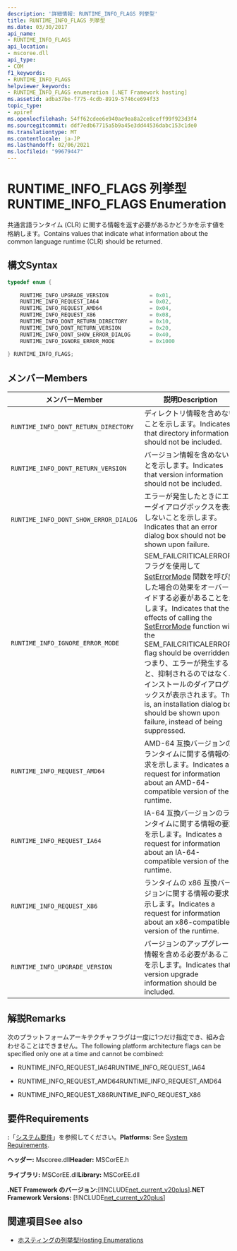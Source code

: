 ```yaml
---
description: '詳細情報: RUNTIME_INFO_FLAGS 列挙型'
title: RUNTIME_INFO_FLAGS 列挙型
ms.date: 03/30/2017
api_name:
- RUNTIME_INFO_FLAGS
api_location:
- mscoree.dll
api_type:
- COM
f1_keywords:
- RUNTIME_INFO_FLAGS
helpviewer_keywords:
- RUNTIME_INFO_FLAGS enumeration [.NET Framework hosting]
ms.assetid: adba37be-f775-4cdb-8919-5746ce694f33
topic_type:
- apiref
ms.openlocfilehash: 54ff62cdee6e940ae9ea8a2ce8ceff99f923d3f4
ms.sourcegitcommit: ddf7edb67715a5b9a45e3dd44536dabc153c1de0
ms.translationtype: MT
ms.contentlocale: ja-JP
ms.lasthandoff: 02/06/2021
ms.locfileid: "99679447"
---
```

# <a name="runtime_info_flags-enumeration"></a><span data-ttu-id="3077b-103">RUNTIME_INFO_FLAGS 列挙型</span><span class="sxs-lookup"><span data-stu-id="3077b-103">RUNTIME_INFO_FLAGS Enumeration</span></span>

<span data-ttu-id="3077b-104">共通言語ランタイム (CLR) に関する情報を返す必要があるかどうかを示す値を格納します。</span><span class="sxs-lookup"><span data-stu-id="3077b-104">Contains values that indicate what information about the common language runtime (CLR) should be returned.</span></span>  
  
## <a name="syntax"></a><span data-ttu-id="3077b-105">構文</span><span class="sxs-lookup"><span data-stu-id="3077b-105">Syntax</span></span>  
  
```cpp  
typedef enum {  
  
    RUNTIME_INFO_UPGRADE_VERSION             = 0x01,  
    RUNTIME_INFO_REQUEST_IA64                = 0x02,  
    RUNTIME_INFO_REQUEST_AMD64               = 0x04,  
    RUNTIME_INFO_REQUEST_X86                 = 0x08,  
    RUNTIME_INFO_DONT_RETURN_DIRECTORY       = 0x10,  
    RUNTIME_INFO_DONT_RETURN_VERSION         = 0x20,  
    RUNTIME_INFO_DONT_SHOW_ERROR_DIALOG      = 0x40,  
    RUNTIME_INFO_IGNORE_ERROR_MODE           = 0x1000  
  
} RUNTIME_INFO_FLAGS;  
```  
  
## <a name="members"></a><span data-ttu-id="3077b-106">メンバー</span><span class="sxs-lookup"><span data-stu-id="3077b-106">Members</span></span>  
  
|<span data-ttu-id="3077b-107">メンバー</span><span class="sxs-lookup"><span data-stu-id="3077b-107">Member</span></span>|<span data-ttu-id="3077b-108">説明</span><span class="sxs-lookup"><span data-stu-id="3077b-108">Description</span></span>|  
|------------|-----------------|  
|`RUNTIME_INFO_DONT_RETURN_DIRECTORY`|<span data-ttu-id="3077b-109">ディレクトリ情報を含めないことを示します。</span><span class="sxs-lookup"><span data-stu-id="3077b-109">Indicates that directory information should not be included.</span></span>|  
|`RUNTIME_INFO_DONT_RETURN_VERSION`|<span data-ttu-id="3077b-110">バージョン情報を含めないことを示します。</span><span class="sxs-lookup"><span data-stu-id="3077b-110">Indicates that version information should not be included.</span></span>|  
|`RUNTIME_INFO_DONT_SHOW_ERROR_DIALOG`|<span data-ttu-id="3077b-111">エラーが発生したときにエラーダイアログボックスを表示しないことを示します。</span><span class="sxs-lookup"><span data-stu-id="3077b-111">Indicates that an error dialog box should not be shown upon failure.</span></span>|  
|`RUNTIME_INFO_IGNORE_ERROR_MODE`|<span data-ttu-id="3077b-112">SEM_FAILCRITICALERRORS フラグを使用して [SetErrorMode](/windows/win32/api/errhandlingapi/nf-errhandlingapi-seterrormode) 関数を呼び出した場合の効果をオーバーライドする必要があることを示します。</span><span class="sxs-lookup"><span data-stu-id="3077b-112">Indicates that the effects of calling the [SetErrorMode](/windows/win32/api/errhandlingapi/nf-errhandlingapi-seterrormode) function with the SEM_FAILCRITICALERRORS flag should be overridden.</span></span> <span data-ttu-id="3077b-113">つまり、エラーが発生すると、抑制されるのではなく、インストールのダイアログボックスが表示されます。</span><span class="sxs-lookup"><span data-stu-id="3077b-113">That is, an installation dialog box should be shown upon failure, instead of being suppressed.</span></span>|  
|`RUNTIME_INFO_REQUEST_AMD64`|<span data-ttu-id="3077b-114">AMD-64 互換バージョンのランタイムに関する情報の要求を示します。</span><span class="sxs-lookup"><span data-stu-id="3077b-114">Indicates a request for information about an AMD-64-compatible version of the runtime.</span></span>|  
|`RUNTIME_INFO_REQUEST_IA64`|<span data-ttu-id="3077b-115">IA-64 互換バージョンのランタイムに関する情報の要求を示します。</span><span class="sxs-lookup"><span data-stu-id="3077b-115">Indicates a request for information about an IA-64-compatible version of the runtime.</span></span>|  
|`RUNTIME_INFO_REQUEST_X86`|<span data-ttu-id="3077b-116">ランタイムの x86 互換バージョンに関する情報の要求を示します。</span><span class="sxs-lookup"><span data-stu-id="3077b-116">Indicates a request for information about an x86-compatible version of the runtime.</span></span>|  
|`RUNTIME_INFO_UPGRADE_VERSION`|<span data-ttu-id="3077b-117">バージョンのアップグレード情報を含める必要があることを示します。</span><span class="sxs-lookup"><span data-stu-id="3077b-117">Indicates that version upgrade information should be included.</span></span>|  
  
## <a name="remarks"></a><span data-ttu-id="3077b-118">解説</span><span class="sxs-lookup"><span data-stu-id="3077b-118">Remarks</span></span>  

 <span data-ttu-id="3077b-119">次のプラットフォームアーキテクチャフラグは一度に1つだけ指定でき、組み合わせることはできません。</span><span class="sxs-lookup"><span data-stu-id="3077b-119">The following platform architecture flags can be specified only one at a time and cannot be combined:</span></span>  
  
- <span data-ttu-id="3077b-120">RUNTIME_INFO_REQUEST_IA64</span><span class="sxs-lookup"><span data-stu-id="3077b-120">RUNTIME_INFO_REQUEST_IA64</span></span>  
  
- <span data-ttu-id="3077b-121">RUNTIME_INFO_REQUEST_AMD64</span><span class="sxs-lookup"><span data-stu-id="3077b-121">RUNTIME_INFO_REQUEST_AMD64</span></span>  
  
- <span data-ttu-id="3077b-122">RUNTIME_INFO_REQUEST_X86</span><span class="sxs-lookup"><span data-stu-id="3077b-122">RUNTIME_INFO_REQUEST_X86</span></span>  
  
## <a name="requirements"></a><span data-ttu-id="3077b-123">要件</span><span class="sxs-lookup"><span data-stu-id="3077b-123">Requirements</span></span>  

 <span data-ttu-id="3077b-124">**:**「[システム要件](../../get-started/system-requirements.md)」を参照してください。</span><span class="sxs-lookup"><span data-stu-id="3077b-124">**Platforms:** See [System Requirements](../../get-started/system-requirements.md).</span></span>  
  
 <span data-ttu-id="3077b-125">**ヘッダー:** Mscoree.dll</span><span class="sxs-lookup"><span data-stu-id="3077b-125">**Header:** MSCorEE.h</span></span>  
  
 <span data-ttu-id="3077b-126">**ライブラリ:** MSCorEE.dll</span><span class="sxs-lookup"><span data-stu-id="3077b-126">**Library:** MSCorEE.dll</span></span>  
  
 <span data-ttu-id="3077b-127">**.NET Framework のバージョン:**[!INCLUDE[net_current_v20plus](../../../../includes/net-current-v20plus-md.md)]</span><span class="sxs-lookup"><span data-stu-id="3077b-127">**.NET Framework Versions:** [!INCLUDE[net_current_v20plus](../../../../includes/net-current-v20plus-md.md)]</span></span>  
  
## <a name="see-also"></a><span data-ttu-id="3077b-128">関連項目</span><span class="sxs-lookup"><span data-stu-id="3077b-128">See also</span></span>

- [<span data-ttu-id="3077b-129">ホスティングの列挙型</span><span class="sxs-lookup"><span data-stu-id="3077b-129">Hosting Enumerations</span></span>](hosting-enumerations.md)
